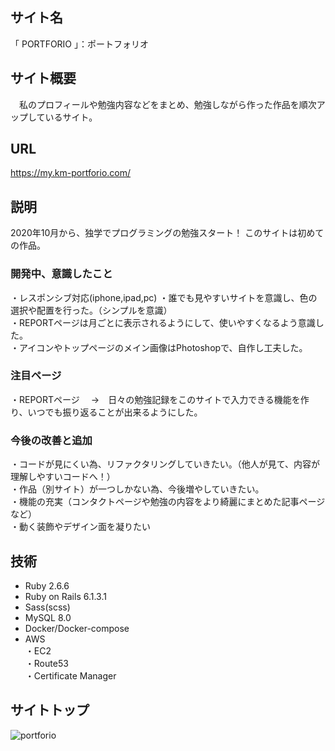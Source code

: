 ## サイト名
「 PORTFORIO 」：ポートフォリオ

## サイト概要
　私のプロフィールや勉強内容などをまとめ、勉強しながら作った作品を順次アップしているサイト。

## URL
https://my.km-portforio.com/

## 説明
2020年10月から、独学でプログラミングの勉強スタート！
このサイトは初めての作品。

### 開発中、意識したこと
・レスポンシブ対応(iphone,ipad,pc)
・誰でも見やすいサイトを意識し、色の選択や配置を行った。（シンプルを意識）  
・REPORTページは月ごとに表示されるようにして、使いやすくなるよう意識した。  
・アイコンやトップページのメイン画像はPhotoshopで、自作し工夫した。

### 注目ページ
・REPORTページ 
　→　日々の勉強記録をこのサイトで入力できる機能を作り、いつでも振り返ることが出来るようにした。

### 今後の改善と追加
・コードが見にくい為、リファクタリングしていきたい。（他人が見て、内容が理解しやすいコードへ！）  
・作品（別サイト）が一つしかない為、今後増やしていきたい。  
・機能の充実（コンタクトページや勉強の内容をより綺麗にまとめた記事ページなど）  
・動く装飾やデザイン面を凝りたい  

## 技術

* Ruby 2.6.6
* Ruby on Rails 6.1.3.1
* Sass(scss)
* MySQL  8.0
* Docker/Docker-compose 
* AWS  
・EC2  
・Route53  
・Certificate Manager

## サイトトップ
![portforio](https://user-images.githubusercontent.com/76243106/165814239-ef86e52a-bc93-4db6-a68e-d3721205885d.png)
